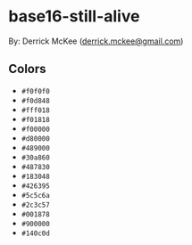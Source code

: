 # base16-still-alive

By: Derrick McKee (derrick.mckee@gmail.com)

## Colors

* `#f0f0f0`
* `#f0d848`
* `#fff018`
* `#f01818`
* `#f00000`
* `#d80000`
* `#489000`
* `#30a860`
* `#487830`
* `#183048`
* `#426395`
* `#5c5c6a`
* `#2c3c57`
* `#001878`
* `#900000`
* `#140c0d`
